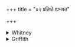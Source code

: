 +++
title = "०२ प्रतिष्ठे ह्यभवत"

+++

<details><summary>Whitney</summary>

### Translation
2. Since ye became foundations of good things, ye much increased,  
divine, fortunate, wide-extended ones, O heaven-and-earth, be pleasant  
to me: do ye free us from distress.

### Notes
Ppp. has in **a** *babhūvathus* (for *ábhavatam*). The comm., with a  
couple of SPP's mss., reads *praviddhe* (= *sūtravat  
sarvajagadanupraviddhe*) in **b**. As noted under vs. 1, SV. has  
(omitting *me* in **c**) the second half-verse, here carried on as  
refrain through vss. 3-6. ⌊In **c**, scan *-pṛthvī...sioné*.⌋
</details>

<details><summary>Griffith</summary>

Yea, seats and homes are ye of goodly treasures, grown strong, divine, blessed, and far-extending, To me, O Heaven and Earth, be ye auspicious. Deliver us, ye twain, from grief and trouble.
</details>
